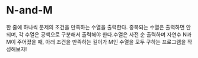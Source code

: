 # N-and-M
한 줄에 하나씩 문제의 조건을 만족하는 수열을 출력한다. 중복되는 수열은 출력하면 안되며, 각 수열은 공백으로 구분해서 출력해야 한다.수열은 사전 순 출력하며 자연수 N과 M이 주어졌을 때, 아래 조건을 만족하는 길이가 M인 수열을 모두 구하는 프로그램을 작성해보자!

